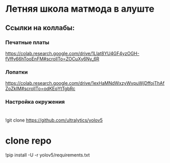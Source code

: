 # Летняя школа матмода в алуште
## Ссылки на коллабы:
### Печатные платы
https://colab.research.google.com/drive/1Llat8YU4GF4yzOGH-fVffv66hTooEnFM#scrollTo=ZOCuXy6Ny_6R
### Лопатки
https://colab.research.google.com/drive/1exHaMNdWxzyWvpuWjDffojThAfZoZkIM#scrollTo=odKEqYtTgbRc
### Настройка окружения
#
!git clone https://github.com/ultralytics/yolov5 
# clone repo
!pip install -U -r yolov5/requirements.txt

